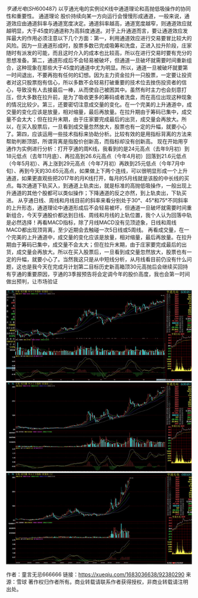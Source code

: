 $亨通光电(SH600487)$ 以亨通光电的实例论K线中通道理论和高抛低吸操作的协同性和重要性。
通道理论     股价持续向某一方向运行会慢慢形成通道，一般来说，通道效应由通道斜率与通道宽度决定。通道斜率越高，通道宽度越窄，则通道效应就越明显，大于45度的通道称为高斜度通道。对于上升通道而言，要让通道效应发挥最大的作用必须注意以下几个方面：第一，利用通道效应进行交易要冒比较大的风险。因为一旦通道形成时，股票多数已完成吸筹和洗盘，正进入拉升阶段，庄家随时有派发的可能，而且这时介入的成本也比较高，所以在进行交易时要有充分的思想准备。第二，通道形成后不会轻易被破坏，但通道一旦破坏就需要时间重新组合，这种现象在那些大于45度的通道中尤为明显。所以，通道一旦被破坏就要第一时间退出，不要再抱有任何的幻想。因为主力资金拉升一只股票，一定要让投资者对这只股票抱有信心，所以多数不会轻易打破重要的技术位去挫伤投资者的信心，导致没有人去接最后一棒，从而使自己被困其中。虽然有时主力也会刻意打压，但大多数在拉升前，是为了吸收更多的筹码或者洗盘，而在高位出现这种现象的情况比较少。第三，还要密切注意成交量的变化。在一个完美的上升通道中，成交量的变化应该是放量，相对缩量，最后再放量。在拉升期由于筹码已集中，成交量不会太大；但在拉升末期，由于庄家要完成最后的出货，成交量会再放大。所以，在买入股票后，一旦看到成交量忽然放大，股票也有一定的升幅，就要小心了。第四，应该运用一些技术指标来协助分析。比较有效的是用指标背离的方法来帮助判断顶部，所谓背离是指股价创新高，而指标却没有创新高。
现在开始用亨通作为实例进行分析：打开亨通的周K线，我看到的是24元高点（去年9月初）到18元低点（去年11月底）、再拉高到26.6元高点（今年4月初）回落到21.6元低点（今年5月初）、再上涨到29元高点（今年7月初）再跌到25元低点（今年7月中旬）、再到今天的30.65元高点，如果做上下两个连线，可以很明显形成一个上升通道，如果更直观些把2017年的月K线打开，每月的5月线就是该股的中长线的买点。每次通道下轨买入，到通道上轨卖出，就是标准的高抛低吸操作，一般出现上升通道的其他个股都可以类似操作；下降通道的反之亦然，到上轨卖出，下轨买进。
从亨通日线、周线和月线目前的斜率来看分别处于30°、45°和75°不同斜率的上升形态，通道理论中通道形成后不会轻易被坏，但通道一旦破坏就需要时间重新组合，今天亨通股价都达到日线、周线和月线的上轨位置，我个人认为回落中轨是必然选择！再看MACD指标，除了月线MACD没有见顶迹象，日线和周线MACD都出现顶背离，至少近期会去触碰一次5日线或5周线。
再看成交量，在一个完美的上升通道中，成交量的变化应该是放量，相对缩量，最后再放量。在拉升期由于筹码已集中，成交量不会太大；但在拉升末期，由于庄家要完成最后的出货，成交量会再放大。所以在买入股票后，一旦看到成交量忽然放大，股票也有一定的升幅，就要小心了。当然我这只是从中短线分析，从月线看目前仍没有什么问题，这也是我今天在完成月计划第二目标历史新高箱顶30元高抛后会继续买回持有亨通的重要原因，亨通的3季报预告将会定调今年的股价高度，我也会第一时间做出预判，让市场验证

![](.\tdll\tdll1.jpg)
![](.\tdll\tdll2.jpg)
![](.\tdll\tdll3.jpg)

作者：童言无忌666666
链接：https://xueqiu.com/1683036638/92380290
来源：雪球
著作权归作者所有。商业转载请联系作者获得授权，非商业转载请注明出处。